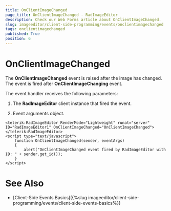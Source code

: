 ```yaml
---
title: OnClientImageChanged
page_title: OnClientImageChanged - RadImageEditor
description: Check our Web Forms article about OnClientImageChanged.
slug: imageeditor/client-side-programming/events/onclientimagechanged
tags: onclientimagechanged
published: True
position: 6
---
```


# OnClientImageChanged




The **OnClientImageChanged** event is raised after the image has changed. The event is fired after **OnClientImageChanging** event.

The event handler receives the following parameters:

1. The **RadImageEditor** client instance that fired the event.

1. Event arguments object.

````ASP.NET
<telerik:RadImageEditor RenderMode="Lightweight" runat="server" ID="RadImageEditor1" OnClientImageChanged="OnClientImageChanged"></telerik:RadImageEditor>
<script type="text/javascript">
    function OnClientImageChanged(sender, eventArgs)
    {
        alert("OnClientImageChanged event fired by RadImageEditor with ID: " + sender.get_id());
    }
</script>
````



# See Also

 * [Client-Side Events Basics]({%slug imageeditor/client-side-programming/events/client-side-events-basics%})
